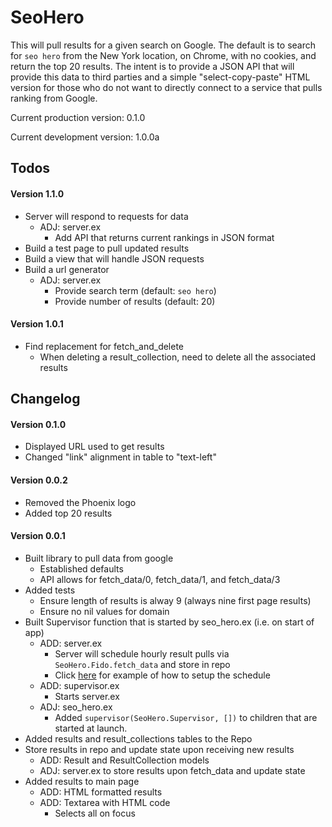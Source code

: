 # SeoHero

This will pull results for a given search on Google. The default is to search for `seo hero` from the New York location, on Chrome, with no cookies, and return the top 20 results. The intent is to provide a JSON API that will provide this data to third parties and a simple "select-copy-paste" HTML version for those who do not want to directly connect to a service that pulls ranking from Google.

Current production version: 0.1.0

Current development version: 1.0.0a

## Todos

#### Version 1.1.0

- Server will respond to requests for data
  - ADJ: server.ex
    - Add API that returns current rankings in JSON format
- Build a test page to pull updated results
- Build a view that will handle JSON requests
- Build a url generator
  - ADJ: server.ex
    - Provide search term (default: `seo hero`)
    - Provide number of results (default: 20)

#### Version 1.0.1

- Find replacement for fetch_and_delete
  - When deleting a result_collection, need to delete all the associated results

## Changelog

#### Version 0.1.0

- Displayed URL used to get results
- Changed "link" alignment in table to "text-left"

#### Version 0.0.2

- Removed the Phoenix logo
- Added top 20 results

#### Version 0.0.1

- Built library to pull data from google
  - Established defaults
  - API allows for fetch_data/0, fetch_data/1, and fetch_data/3
- Added tests
  - Ensure length of results is alway 9 (always nine first page results)
  - Ensure no nil values for domain
- Built Supervisor function that is started by seo_hero.ex (i.e. on start of app)
  - ADD: server.ex
    - Server will schedule hourly result pulls via `SeoHero.Fido.fetch_data` and store in repo
    - Click [here](http://stackoverflow.com/questions/32085258/how-to-run-some-code-every-few-hours-in-phoenix-framework) for example of how to setup the schedule
  - ADD: supervisor.ex
    - Starts server.ex
  - ADJ: seo_hero.ex
    - Added `supervisor(SeoHero.Supervisor, [])` to children that are started at launch.
- Added results and result_collections tables to the Repo
- Store results in repo and update state upon receiving new results
  - ADD: Result and ResultCollection models
  - ADJ: server.ex to store results upon fetch_data and update state
- Added results to main page
  - ADD: HTML formatted results
  - ADD: Textarea with HTML code
    - Selects all on focus
